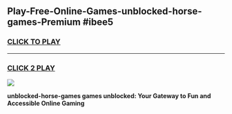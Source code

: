 
## Play-Free-Online-Games-unblocked-horse-games-Premium #ibee5
<h3>
<a href="https://premium.freeplayer.one?title=unblocked-horse-games&ref=8M">CLICK TO PLAY</a></h3>
<hr>

<h3>
<a href="https://premium.freeplayer.one?title=unblocked-horse-games&ref=8M">CLICK 2 PLAY</a>
  
</h3>

<a href="https://premium.freeplayer.one?title=unblocked-horse-games&ref=8M"><img src="https://clearcache.store/games.png"></a>


**unblocked-horse-games games unblocked: Your Gateway to Fun and Accessible Online Gaming**
